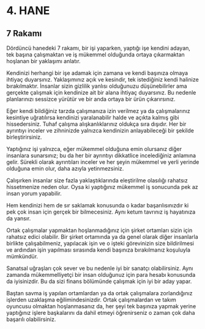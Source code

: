 # 4. HANE
## 7 Rakamı

Dördüncü hanedeki 7 rakamı, bir işi yaparken, yaptığı işe kendini adayan, tek başına çalışmaktan ve iş mükemmel olduğunda ortaya çıkarmaktan hoşlanan bir yaklaşımı anlatır.

Kendinizi herhangi bir işe adamak için zamana ve kendi başınıza olmaya ihtiyaç duyarsınız. Yaklaşımınız açık ve kesindir, tek istediğiniz kendi halinize bırakılmaktır. İnsanlar sizin gizlilik yanlısı olduğunuzu düşünebilirler ama gerçekte çalışmak için kendinize ait bir alana ihtiyaç duyarsınız. Bu nedenle planlarınızı sessizce yürütür ve bir anda ortaya bir ürün çıkarırsınız. 

Eğer kendi bildiğiniz tarzda çalışmanıza izin verilmez ya da çalışmalarınız kesintiye uğratılırsa kendinizi yaralanabilir halde ve açıkta kalmış gibi hissedersiniz. Tuhaf çalışma alışkanlıklarınız oldukça sıra dışıdır. Her bir ayrıntıyı inceler ve zihninizde yalnızca kendinizin anlayabileceği bir şekilde birleştirirsiniz.

Yaptığınız işi yalnızca, eğer mükemmel olduğuna emin olursanız diğer insanlara sunarsınız; bu da her bir ayrıntıyı dikkatlice incelediğiniz anlamına gelir. Sürekli olarak ayrıntıları inceler ve her şeyin mükemmel ve yerli yerinde olduğuna emin olur, daha azıyla yetinmezsiniz.

Çalışırken insanlar size fazla yaklaştıklarında eleştirilme olasılığı rahatsız hissetmenize neden olur. Oysa ki yaptığınız mükemmel iş sonucunda pek az insan yorum yapabilir.

Hem kendinizi hem de sır saklamak konusunda o kadar başarılısınızdır ki pek çok insan için gerçek bir bilmecesiniz. Aynı ketum tavrınız iş hayatınıza da yansır.

Ortak çalışmalar yapmaktan hoşlanmadığınız için şirket ortamları sizin için rahatsız edici olabilir. Bir şirket ortamında ya da genel olarak diğer insanlarla birlikte çalışabilmeniz, yapılacak işin ve o işteki görevinizin size bildirilmesi ve ardından işin yapılması sırasında kendi başınıza bırakılmanız koşuluyla mümkündür.

Sanatsal uğraşları çok sever ve bu nedenle iyi bir sanatçı olabilirsiniz. Aynı zamanda mükemmelliyetçi bir insan olduğunuz için para hesabı konusunda da iyisinizdir. Bu da sizi finans bölümünde çalışmak için iyi bir aday yapar.

Baştan savma iş yapılan ortamlardan ya da ortak çalışmalara zorlandığınız işlerden uzaklaşma eğilimindesinizdir. Ortak çalışmalardan ve takım oyuncusu olmaktan hoşlanmasanız da, her şeyi tek başınıza yapmak yerine yaptığınız işlere başkalarını da dahil etmeyi öğrenirseniz o zaman çok daha başarılı olabilirsiniz. 
